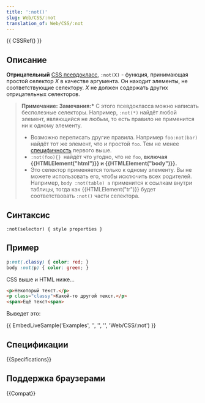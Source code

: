 ```yaml
---
title: ':not()'
slug: Web/CSS/:not
translation_of: Web/CSS/:not
---
```

{{ CSSRef() }}

## Описание

**Отрицательный** [CSS псевдокласс](/ru/docs/CSS/Pseudo-classes "Pseudo-classes"), `:not(X)` - функция, принимающая простой селектор _X_ в качестве аргумента. Он находит элементы, не соответствующие селектору. _X_ не должен содержать других отрицательных селекторов.

> **Примечание:** **Замечания:\*** С этого псевдокласса можно написать бесполезные селекторы. Например, `:not(*)` найдёт любой элемент, являющийся не любым, то есть правило не применится ни к одному элементу.
>
> - Возможно переписать другие правила. Например `foo:not(bar)` найдёт тот же элемент, что и простой `foo`. Тем не менее [специфичность](/ru/docs/CSS/Specificity "Specificity") первого выше.
> - `:not(foo){} `найдёт что угодно, что не `foo`, **включая {{HTMLElement("html")}} и {{HTMLElement("body")}}.**
> - Это селектор применяется только к одному элементу. Вы не можете использовать его, чтобы исключить всех родителей. Например, `body :not(table) a` применится к ссылкам внутри таблицы, тогда как {{HTMLElement("tr")}} будет соответствовать `:not()` части селектора.

## Синтаксис

    :not(selector) { style properties }

## Пример

```css
p:not(.classy) { color: red; }
body :not(p) { color: green; }
```

CSS выше и HTML ниже...

```html
<p>Некоторый текст.</p>
<p class="classy">Какой-то другой текст.</p>
<span>Ещё текст<span>
```

Выведет это:

{{ EmbedLiveSample('Examples', '', '', '', 'Web/CSS/:not') }}

## Спецификации

{{Specifications}}

## Поддержка браузерами

{{Compat}}
